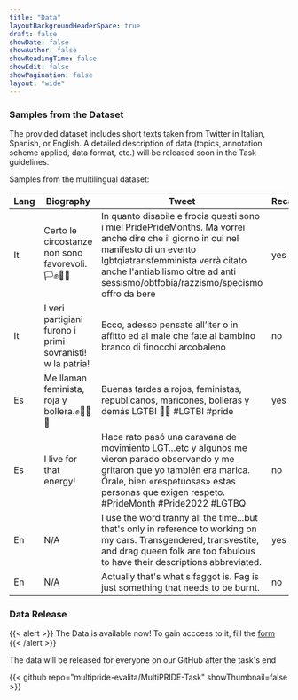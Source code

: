 ```yaml
---
title: "Data"
layoutBackgroundHeaderSpace: true
draft: false
showDate: false
showAuthor: false
showReadingTime: false
showEdit: false
showPagination: false
layout: "wide"
---
```

<style>
.prose, .prose-lg {
    max-width: none !important;
}
.container {
    max-width: 95vw !important;
}
</style>

### Samples from the Dataset

The provided dataset includes short texts taken from Twitter in Italian, Spanish, or English.
A detailed description of data (topics, annotation scheme applied, data format, etc.) will be released soon in the Task guidelines.

Samples from the multilingual dataset:

| Lang| Biography | Tweet | Recalamation |
| -------- | ------- | -------- | ------- |
| It | Certo le circostanze non sono favorevoli.🏳️✊🏳️‍🌈 | In quanto disabile e frocia questi sono i miei PridePrideMonths. Ma vorrei anche dire che il giorno in cui nel manifesto di un evento lgbtqiatransfemminista verrà citato anche l'antiabilismo oltre ad anti sessismo/obtfobia/razzismo/specismo offro da bere| yes|
| It | I veri partigiani furono i primi sovranisti! w la patria! | Ecco, adesso pensate all’iter o in affitto ed al male che fate al bambino branco di finocchi arcobaleno | no | | yes|
| Es | Me llaman feminista, roja y bollera.✊🏳️‍🌈💜| Buenas tardes a rojos, feministas, republicanos, maricones, bolleras y demás LGTBI 🏳️‍🌈 #LGTBI #pride | yes|
| Es | I live for that energy!| Hace rato pasó una caravana de movimiento LGT…etc y algunos me vieron parado observando y me gritaron que yo también era marica. Órale, bien «respetuosas» estas personas que exigen respeto. #PrideMonth #Pride2022 #LGTBQ| no|
| En | N/A| I use the word tranny all the time...but that's only in reference to working on my cars.  Transgendered, transvestite, and drag queen folk are too fabulous to have their descriptions abbreviated.| yes|
| En | N/A| Actually that's what s faggot is. Fag is just something that needs to be burnt. | no|

### Data Release
{{< alert >}}
The Data is available now! To gain acccess to it, fill the [form](https://docs.google.com/forms/d/1HfRHKf2SbOoNGP68YI_j-ySXO-lzopVHuKgYQ8ABSXc/)
{{< /alert >}}

The data will be released for everyone on our GitHub after the task's end 

{{< github repo="multipride-evalita/MultiPRIDE-Task" showThumbnail=false >}}

